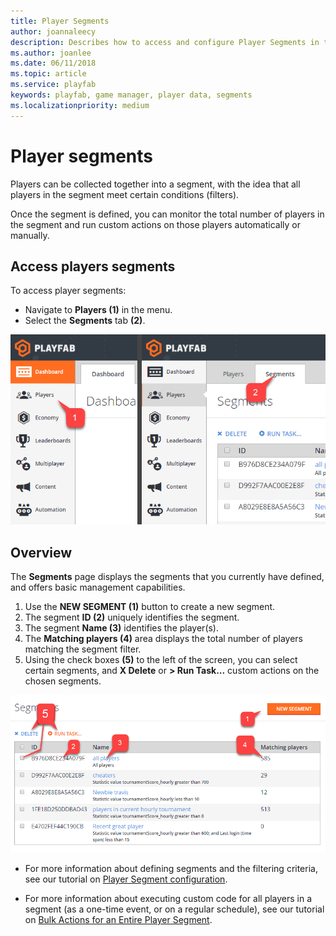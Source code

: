 ```yaml
---
title: Player Segments
author: joannaleecy
description: Describes how to access and configure Player Segments in the PlayFab Game Manager.
ms.author: joanlee
ms.date: 06/11/2018
ms.topic: article
ms.service: playfab
keywords: playfab, game manager, player data, segments
ms.localizationpriority: medium
---
```


# Player segments

Players can be collected together into a segment, with the idea that all players in the segment meet certain conditions (filters).

Once the segment is defined, you can monitor the total number of players in the segment and run custom actions on those players automatically or manually.

## Access players segments

To access player segments:

- Navigate to **Players (1)** in the menu.
- Select the **Segments** tab **(2)**.

![Game Manager - Players - Access Segments](media/tutorials/game-manager-access-player-segments.png)  

## Overview

The **Segments** page displays the segments that you currently have defined, and offers basic management capabilities.

1. Use the **NEW SEGMENT (1)** button to create a new segment.
2. The segment **ID (2)** uniquely identifies the segment.
3. The segment **Name (3)** identifies the player(s).
4. The **Matching players (4)** area displays the total number of players matching the segment filter.
5. Using the check boxes **(5)** to the left of the screen, you can select certain segments, and **X Delete** or **> Run Task...** custom actions on the chosen segments.

![Game Manager - Players - Segments page](media/tutorials/game-manager-players-segments-page.png)  

- For more information about defining segments and the filtering criteria, see our tutorial on [Player Segment configuration](player-segment-configuration.md).

- For more information about executing custom code for all players in a segment (as a one-time event, or on a regular schedule), see our tutorial on [Bulk Actions for an Entire Player Segment](../../data-analytics/acting-data/action-rules-using-cloudscript-actions-with-playstream.md).

